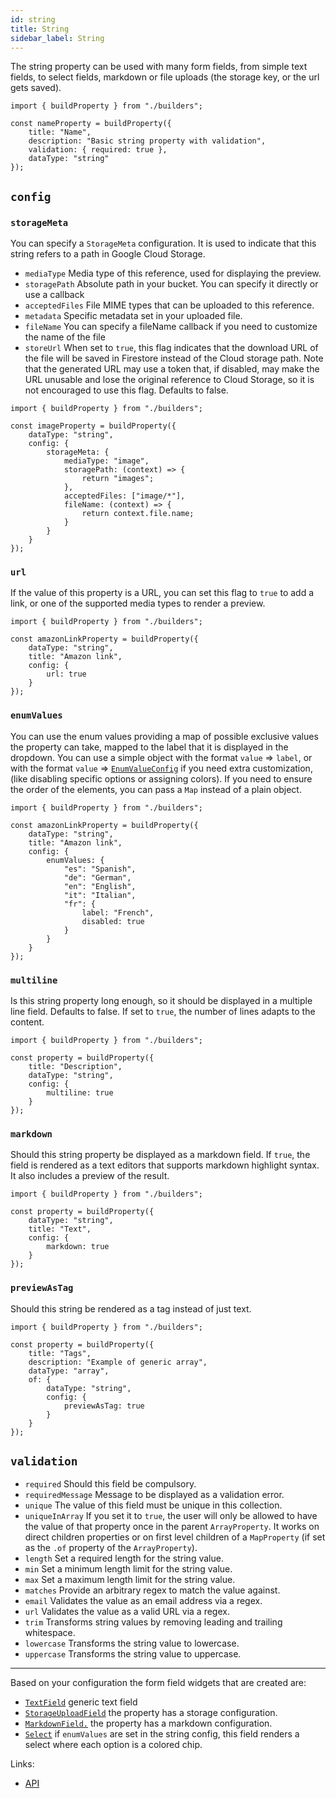 ```yaml
---
id: string
title: String
sidebar_label: String
---
```


The string property can be used with many form fields, from
simple text fields, to select fields, markdown or file uploads (the
storage key, or the url gets saved).

```tsx
import { buildProperty } from "./builders";

const nameProperty = buildProperty({
    title: "Name",
    description: "Basic string property with validation",
    validation: { required: true },
    dataType: "string"
});
```

## `config`

### `storageMeta`
You can specify a `StorageMeta` configuration. It is used to
indicate that this string refers to a path in Google Cloud Storage.
* `mediaType` Media type of this reference, used for displaying the
  preview.
* `storagePath` Absolute path in your bucket. You can specify it
  directly or use a callback
* `acceptedFiles` File MIME types that can be uploaded to this
  reference.
* `metadata` Specific metadata set in your uploaded file.
* `fileName` You can specify a fileName callback if you need to
  customize the name of the file
* `storeUrl` When set to `true`, this flag indicates that the download
  URL of the file will be saved in Firestore instead of the Cloud
  storage path. Note that the generated URL may use a token that, if
  disabled, may make the URL unusable and lose the original reference to
  Cloud Storage, so it is not encouraged to use this flag. Defaults to
  false.
```tsx
import { buildProperty } from "./builders";

const imageProperty = buildProperty({
    dataType: "string",
    config: {
        storageMeta: {
            mediaType: "image",
            storagePath: (context) => {
                return "images";
            },
            acceptedFiles: ["image/*"],
            fileName: (context) => {
                return context.file.name;
            }
        }
    }
});
```

### `url`
If the value of this property is a URL, you can set this flag
to `true` to add a link, or one of the supported media types to render a preview.

```tsx
import { buildProperty } from "./builders";

const amazonLinkProperty = buildProperty({
    dataType: "string",
    title: "Amazon link",
    config: {
        url: true
    }
});
```

### `enumValues`
You can use the enum values providing a map of possible
exclusive values the property can take, mapped to the label that it is
displayed in the dropdown. You can use a simple object with the format
`value` => `label`, or with the format `value` => [`EnumValueConfig`](../../api/interfaces/enumvalueconfig) if you
need extra customization, (like disabling specific options or assigning
colors). If you need to ensure the order of the elements, you can pass
a `Map` instead of a plain object.

```tsx
import { buildProperty } from "./builders";

const amazonLinkProperty = buildProperty({
    dataType: "string",
    title: "Amazon link",
    config: {
        enumValues: {
            "es": "Spanish",
            "de": "German",
            "en": "English",
            "it": "Italian",
            "fr": {
                label: "French",
                disabled: true
            }
        }
    }
});
```

### `multiline`
Is this string property long enough, so it should be displayed
in a multiple line field. Defaults to false. If set to `true`, the number
of lines adapts to the content.

```tsx
import { buildProperty } from "./builders";

const property = buildProperty({
    title: "Description",
    dataType: "string",
    config: {
        multiline: true
    }
});
```

### `markdown`
Should this string property be displayed as a markdown field.
  If `true`, the field is rendered as a text editors that supports markdown
  highlight syntax. It also includes a preview of the result.

```tsx
import { buildProperty } from "./builders";

const property = buildProperty({
    dataType: "string",
    title: "Text",
    config: {
        markdown: true
    }
});
```

### `previewAsTag`
Should this string be rendered as a tag instead of just text.

```tsx
import { buildProperty } from "./builders";

const property = buildProperty({
    title: "Tags",
    description: "Example of generic array",
    dataType: "array",
    of: {
        dataType: "string",
        config: {
            previewAsTag: true
        }
    }
});
```
## `validation`

* `required` Should this field be compulsory.
* `requiredMessage` Message to be displayed as a validation error.
* `unique` The value of this field must be unique in this collection.
* `uniqueInArray` If you set it to `true`, the user will only be allowed to
  have the value of that property once in the parent
  `ArrayProperty`. It works on direct children properties or on first level
  children of a `MapProperty` (if set as the `.of` property of
  the `ArrayProperty`).
* `length` Set a required length for the string value.
* `min` Set a minimum length limit for the string value.
* `max` Set a maximum length limit for the string value.
* `matches` Provide an arbitrary regex to match the value against.
* `email` Validates the value as an email address via a regex.
* `url` Validates the value as a valid URL via a regex.
* `trim` Transforms string values by removing leading and trailing
  whitespace.
* `lowercase` Transforms the string value to lowercase.
* `uppercase` Transforms the string value to uppercase.


---

Based on your configuration the form field widgets that are created are:
- [`TextField`](../../api/functions/textfield) generic text field
- [`StorageUploadField`](../../api/functions/storageuploadfield) the property has a
  storage configuration.
- [`MarkdownField.`](../../api/functions/markdownfield) the property has a
  markdown configuration.
- [`Select`](../../api/functions/select) if `enumValues` are set in the string config, this field renders a select
  where each option is a colored chip.

Links:
- [API](../../api/interfaces/stringproperty)
